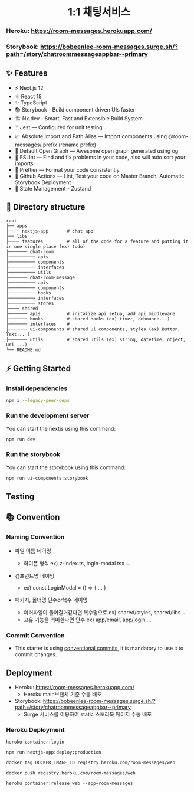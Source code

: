 <div align="center">
<h1>1:1 채팅서비스</h1>

</div>

### Heroku: https://room-messages.herokuapp.com/

### Storybook: https://bobeenlee-room-messages.surge.sh/?path=/story/chatroommessageappbar--primary

## ✨ Features

- ⚡️ Next.js 12
- ⚛️ React 18
- ✨ TypeScript
- 📚 Storybook - Build component driven UIs faster
- 🏗 Nx.dev - Smart, Fast and Extensible Build System
- 🃏 Jest — Configured for unit testing
- 📈 Absolute Import and Path Alias — Import components using @room-messages/ prefix (rename prefix)
- 👀 Default Open Graph — Awesome open graph generated using og
- 📏 ESLint — Find and fix problems in your code, also will auto sort your imports
- 💖 Prettier — Format your code consistently
- 👷 Github Actions — Lint, Test your code on Master Branch, Automatic Storybook Deployment
- 📗 State Management - Zustand

## 📂 Directory structure

    root
    ├── apps
    ├──── nextjs-app       # chat app
    ├── libs
    ├──── features         # all of the code for a feature and putting it in one single place (ex) todo)
    ├─────── chat-room
    ├────────── apis
    ├────────── components
    ├────────── interfaces
    ├────────── utils
    ├─────── chat-room-message
    ├────────── apis
    ├────────── components
    ├────────── hooks
    ├────────── interfaces
    ├────────── stores
    ├──── shared
    ├─────── apis          # initalize api setup, add api middleware
    ├─────── hooks         # shared hooks (ex) timer, debounce...)
    ├─────── interfaces    #
    ├─────── ui-components # shared ui components, styles (ex) Button, Text... )
    ├─────── utils         # shared utils (ex) string, datetime, object, uri ...)
    └── README.md

## ⚡️ Getting Started

### Install dependencies

```bash
npm i --legacy-peer-deps
```

### Run the development server

You can start the nextjs using this command:

```bash
npm run dev
```

### Run the storybook

You can start the storybook using this command:

```bash
npm run ui-components:storybook
```

## Testing

## 📚 Convention

### Naming Convention

- 파일 이름 네이밍
  - 하이픈 형식 ex) z-index.ts, login-modal.tsx ...
- 컴포넌트명 네이밍
  - ex) const LoginModal = () => { ... }
- 패키지, 폴더명 단수or복수 네이밍

  - 여러파일이 들어갈거같다면 복수명으로
    ex) shared/styles, shared/libs ...
  - 고유 기능을 의미한다면 단수
    ex) app/email, app/login ...

### Commit Convention

- This starter is using [conventional commits](https://www.conventionalcommits.org/en/v1.0.0/), it is mandatory to use it to commit changes.

## Deployment

- Heroku: https://room-messages.herokuapp.com/
  - Heroku main브랜치 기준 수동 배포
- Storybook: https://bobeenlee-room-messages.surge.sh/?path=/story/chatroommessageappbar--primary
  - Surge 서비스를 이용하여 static 스토리북 페이지 수동 배포

### Heroku Deployment

```
heroku container:login

npm run nextjs-app:deploy:production

docker tag DOCKER_IMAGE_ID registry.heroku.com/room-messages/web

docker push registry.heroku.com/room-messages/web

heroku container:release web --app=room-messages
```

